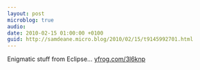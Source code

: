 ```yaml
---
layout: post
microblog: true
audio: 
date: 2010-02-15 01:00:00 +0100
guid: http://samdeane.micro.blog/2010/02/15/t9145992701.html
---
```

Enigmatic stuff from Eclipse... [yfrog.com/3l6knp](http://yfrog.com/3l6knp)
